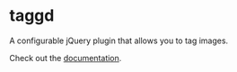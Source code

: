 taggd
=====

A configurable jQuery plugin that allows you to tag images.

Check out the [documentation](http://timseverien.com/projects/taggd/).